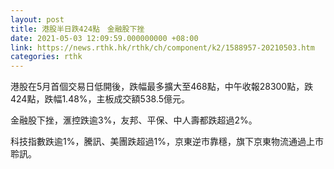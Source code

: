 ```yaml
---
layout: post
title: 港股半日跌424點　金融股下挫
date: 2021-05-03 12:09:59.000000000 +08:00
link: https://news.rthk.hk/rthk/ch/component/k2/1588957-20210503.htm
categories: rthk
---
```


港股在5月首個交易日低開後，跌幅最多擴大至468點，中午收報28300點，跌424點，跌幅1.48%，主板成交額538.5億元。

金融股下挫，滙控跌逾3%，友邦、平保、中人壽都跌超過2%。

科技指數跌逾1%，騰訊、美團跌超過1%，京東逆市靠穩，旗下京東物流通過上市聆訊。
